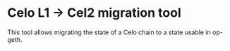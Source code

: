 # Celo L1 -> Cel2 migration tool

This tool allows migrating the state of a Celo chain to a state usable in op-geth.
